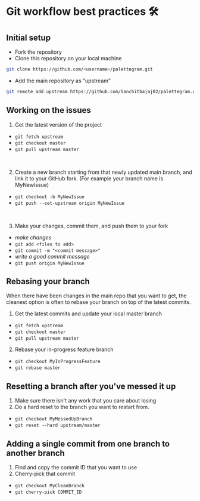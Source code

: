 # Git workflow best practices 🛠️

## Initial setup

- Fork the repository
- Clone this repository on your local machine

```bash
git clone https://github.com/<username>/palettegram.git
```

- Add the main repository as "upstream"

```bash
git remote add upstream https://github.com/Sanchitbajaj02/palettegram.git
```

## Working on the issues 

1. Get the latest version of the project

- `git fetch upstream`
- `git checkout master`
- `git pull upstream master`

<br/>

2. Create a new branch starting from that newly updated main branch, and link it to your GitHub fork. (For example your branch name is MyNewIssue)

- `git checkout -b MyNewIssue`
- `git push --set-upstream origin MyNewIssue`

<br/>

3. Make your changes, commit them, and push them to your fork

- _make changes_
- `git add <files to add>`
- `git commit -m "<commit message>"`
- _write a good commit message_
- `git push origin MyNewIssue`

## Rebasing your branch

When there have been changes in the main repo that you want to get, the cleanest option is often to rebase your branch on top of the latest commits.

1. Get the latest commits and update your local master branch

- `git fetch upstream`
- `git checkout master`
- `git pull upstream master`

2. Rebase your in-progress feature branch

- `git checkout MyInProgressFeature`
- `git rebase master`

## Resetting a branch after you've messed it up

1. Make sure there isn't any work that you care about losing
2. Do a hard reset to the branch you want to restart from.

- `git checkout MyMessedUpBranch`
- `git reset --hard upstream/master`

## Adding a single commit from one branch to another branch

1. Find and copy the commit ID that you want to use
2. Cherry-pick that commit

- `git checkout MyCleanBranch`
- `git cherry-pick COMMIT_ID`
